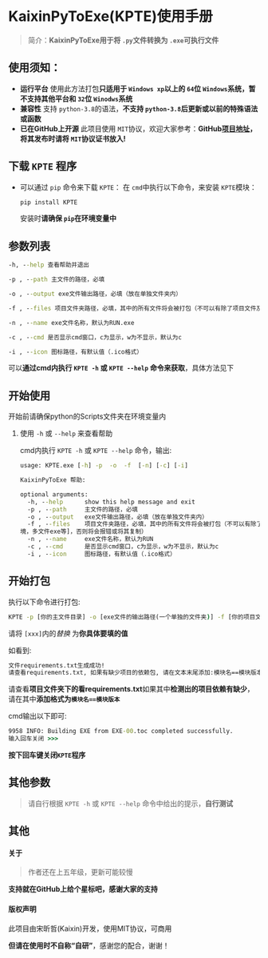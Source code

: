# KaixinPyToExe(KPTE)使用手册

> 简介：**KaixinPyToExe用于将 `.py`文件转换为 `.exe`可执行文件**

## 使用须知：

* **运行平台**
  使用此方法打包**只适用于 `Windows xp`以上的 `64`位 `Windows`系统，暂不支持其他平台和 `32`位 `Winodws`系统**
* **兼容性**
  支持 `python-3.8`的语法，**不支持 ``python-3.8``后更新或以前的特殊语法或函数**
* **已在GitHub上开源**
  此项目使用 `MIT`协议，欢迎大家参考：**GitHub[项目地址](https://github.com/kaixin168sxz/KPTE)， 将其发布时请将 `MIT`协议证书放入!**

## 下载 `KPTE` 程序

* 可以通过 `pip` 命令来下载 `KPTE`：
  在 `cmd`中执行以下命令，来安装 `KPTE`模块：
  
  ```cmd
  pip install KPTE
  ```
  
  安装时**请确保 `pip`在环境变量中**

## 参数列表

```cmd
-h, --help 查看帮助并退出

-p , --path 主文件的路径，必填

-o , --output exe文件输出路径，必填（放在单独文件夹内）

-f , --files 项目文件夹路径，必填，其中的所有文件将会被打包（不可以有除了项目文件及依赖以外的大型文件夹[例如虚拟环 境，多文件exe等]，否则将会报错或将其复制）

-n , --name exe文件名称，默认为RUN.exe

-c , --cmd 是否显示cmd窗口，c为显示，w为不显示，默认为c

-i , --icon 图标路径，有默认值（.ico格式）
```

可以**通过cmd内执行 `KPTE -h` 或 `KPTE --help` 命令来获取**，具体方法见下

## 开始使用

开始前请确保python的Scripts文件夹在环境变量内

1. 使用 `-h` 或 `--help` 来查看帮助
   
   cmd内执行 `KPTE -h` 或 `KPTE --help` 命令，输出:
   
   ```cmd
   usage: KPTE.exe [-h] -p  -o  -f  [-n] [-c] [-i]
   
   KaixinPyToExe 帮助:
   
   optional arguments:
     -h, --help      show this help message and exit
     -p , --path     主文件的路径，必填
     -o , --output   exe文件输出路径，必填（放在单独文件夹内）
     -f , --files    项目文件夹路径，必填，其中的所有文件将会被打包（不可以有除了项目文件及依赖以外的大型文件夹[例如虚拟环
   境，多文件exe等]，否则将会报错或将其复制）
     -n , --name     exe文件名称，默认为RUN
     -c , --cmd      是否显示cmd窗口，c为显示，w为不显示，默认为c
     -i , --icon     图标路径，有默认值（.ico格式）
   ```

## 开始打包

执行以下命令进行打包:

```cmd
KPTE -p [你的主文件目录] -o [exe文件的输出路径(一个单独的文件夹)] -f [你的项目文件夹]
```

请将 `[xxx]`内的*替换* 为**你具体要填的值**

如看到:

```cmd
文件requirements.txt生成成功!
请查看requirements.txt, 如果有缺少项目的依赖包, 请在文本末尾添加:模块名==模块版本, 请在查看并修改后按下回车继续 >>>
```

请查看**项目文件夹下的看requirements.txt**如果其中**检测出的项目依赖有缺少**，请在其中**添加格式为`模块名==模块版本`**

cmd输出以下即可:

```cmd
9958 INFO: Building EXE from EXE-00.toc completed successfully.
输入回车关闭 >>>
```

**按下回车键关闭`KPTE`程序**

## 其他参数

> 请自行根据 `KPTE -h` 或 `KPTE --help` 命令中给出的提示，**自行测试**

## 其他

#### 关于

> 作者还在上五年级，更新可能较慢

**支持就在GitHub上给个星标吧，感谢大家的支持**

#### 版权声明

此项目由宋昕哲(Kaixin)开发，使用MIT协议，可商用

**但请在使用时不自称“自研”**，感谢您的配合，谢谢！
